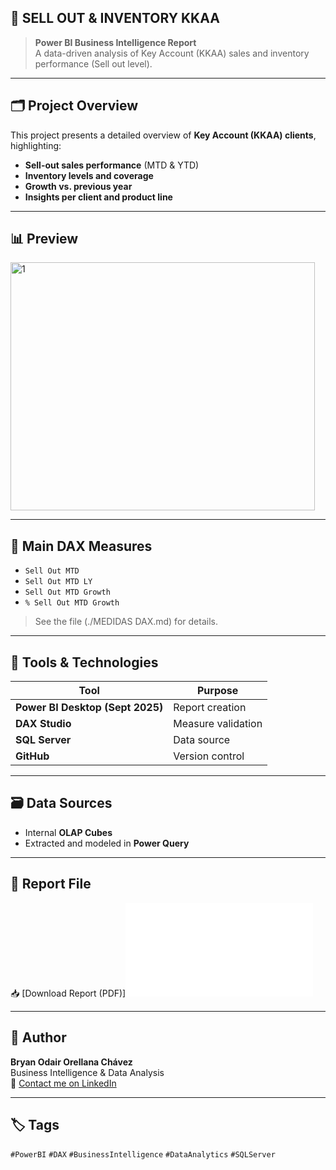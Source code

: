 
## 🧠 SELL OUT & INVENTORY KKAA

> **Power BI Business Intelligence Report**  
> A data-driven analysis of Key Account (KKAA) sales and inventory performance (Sell out level).

---

## 🗂️ Project Overview
This project presents a detailed overview of **Key Account (KKAA) clients**, highlighting:
- **Sell-out sales performance** (MTD & YTD)
- **Inventory levels and coverage**
- **Growth vs. previous year**
- **Insights per client and product line**

---

## 📊 Preview
<img width="487" height="397" alt="1" src="https://github.com/user-attachments/assets/45d221ed-f875-40db-9bea-1b04ae358331" />

---

## 🧮 Main DAX Measures
- `Sell Out MTD`  
- `Sell Out MTD LY`  
- `Sell Out MTD Growth`  
- `% Sell Out MTD Growth`

> See the file (./MEDIDAS DAX.md) for details.

---

## 🧰 Tools & Technologies
| Tool | Purpose |
|------|----------|
| **Power BI Desktop (Sept 2025)** | Report creation |
| **DAX Studio** | Measure validation |
| **SQL Server** | Data source |
| **GitHub** | Version control |

---

## 🗃️ Data Sources
- Internal **OLAP Cubes**
- Extracted and modeled in **Power Query**

---

## 📄 Report File
📥 [Download Report (PDF)]![Full report - 5 pages](./Sell_Out_Inventories_KKAA/SellOuteInventario_KKAA.pdf)

---

## 💬 Author
**Bryan Odair Orellana Chávez**  
Business Intelligence & Data Analysis  
📧 [Contact me on LinkedIn](https://www.linkedin.com/in/bryanxavez)

---

## 🏷️ Tags
`#PowerBI` `#DAX` `#BusinessIntelligence` `#DataAnalytics` `#SQLServer`

